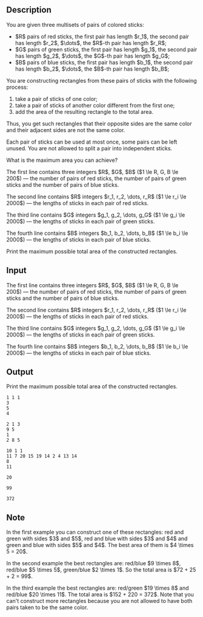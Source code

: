 ## Description

<div><p>You are given three multisets of pairs of colored sticks: </p><ul> <li> $R$ pairs of red sticks, the first pair has length $r_1$, the second pair has length $r_2$, $\dots$, the $R$-th pair has length $r_R$; </li><li> $G$ pairs of green sticks, the first pair has length $g_1$, the second pair has length $g_2$, $\dots$, the $G$-th pair has length $g_G$; </li><li> $B$ pairs of blue sticks, the first pair has length $b_1$, the second pair has length $b_2$, $\dots$, the $B$-th pair has length $b_B$; </li></ul><p>You are constructing rectangles from these pairs of sticks with the following process: </p><ol> <li> take a pair of sticks of one color; </li><li> take a pair of sticks of another color different from the first one; </li><li> add the area of the resulting rectangle to the total area. </li></ol><p>Thus, you get such rectangles that their opposite sides are the same color and their adjacent sides are not the same color.</p><p>Each pair of sticks can be used at most once, some pairs can be left unused. You are not allowed to split a pair into independent sticks.</p><p>What is the maximum area you can achieve?</p></div><div class="input-specification"><p>The first line contains three integers $R$, $G$, $B$ ($1 \le R, G, B \le 200$)&nbsp;— the number of pairs of red sticks, the number of pairs of green sticks and the number of pairs of blue sticks.</p><p>The second line contains $R$ integers $r_1, r_2, \dots, r_R$ ($1 \le r_i \le 2000$)&nbsp;— the lengths of sticks in each pair of red sticks.</p><p>The third line contains $G$ integers $g_1, g_2, \dots, g_G$ ($1 \le g_i \le 2000$)&nbsp;— the lengths of sticks in each pair of green sticks.</p><p>The fourth line contains $B$ integers $b_1, b_2, \dots, b_B$ ($1 \le b_i \le 2000$)&nbsp;— the lengths of sticks in each pair of blue sticks.</p></div><div class="output-specification"><p>Print the maximum possible total area of the constructed rectangles.</p></div>

## Input

<p>The first line contains three integers $R$, $G$, $B$ ($1 \le R, G, B \le 200$)&nbsp;— the number of pairs of red sticks, the number of pairs of green sticks and the number of pairs of blue sticks.</p><p>The second line contains $R$ integers $r_1, r_2, \dots, r_R$ ($1 \le r_i \le 2000$)&nbsp;— the lengths of sticks in each pair of red sticks.</p><p>The third line contains $G$ integers $g_1, g_2, \dots, g_G$ ($1 \le g_i \le 2000$)&nbsp;— the lengths of sticks in each pair of green sticks.</p><p>The fourth line contains $B$ integers $b_1, b_2, \dots, b_B$ ($1 \le b_i \le 2000$)&nbsp;— the lengths of sticks in each pair of blue sticks.</p>

## Output

<p>Print the maximum possible total area of the constructed rectangles.</p>





```input1
1 1 1
3
5
4
```




```input2
2 1 3
9 5
1
2 8 5
```




```input3
10 1 1
11 7 20 15 19 14 2 4 13 14
8
11
```




```output1
20
```




```output2
99
```




```output3
372
```



## Note

<p>In the first example you can construct one of these rectangles: red and green with sides $3$ and $5$, red and blue with sides $3$ and $4$ and green and blue with sides $5$ and $4$. The best area of them is $4 \times 5 = 20$.</p><p>In the second example the best rectangles are: red/blue $9 \times 8$, red/blue $5 \times 5$, green/blue $2 \times 1$. So the total area is $72 + 25 + 2 = 99$.</p><p>In the third example the best rectangles are: red/green $19 \times 8$ and red/blue $20 \times 11$. The total area is $152 + 220 = 372$. Note that you can't construct more rectangles because you are not allowed to have both pairs taken to be the same color.</p>
